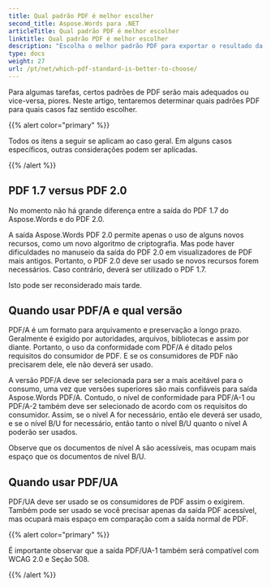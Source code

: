 ```yaml
---
title: Qual padrão PDF é melhor escolher
second_title: Aspose.Words para .NET
articleTitle: Qual padrão PDF é melhor escolher
linktitle: Qual padrão PDF é melhor escolher
description: "Escolha o melhor padrão PDF para exportar o resultado da sua tarefa de programação em C#. Qual padrão PDF é melhor – PDF 1.7, PDF 2.0, PDF/A-1, PDF/A-2 ou PDF/UA."
type: docs
weight: 27
url: /pt/net/which-pdf-standard-is-better-to-choose/
---
```


Para algumas tarefas, certos padrões de PDF serão mais adequados ou vice-versa, piores. Neste artigo, tentaremos determinar quais padrões PDF para quais casos faz sentido escolher.

{{% alert color="primary" %}}

Todos os itens a seguir se aplicam ao caso geral. Em alguns casos específicos, outras considerações podem ser aplicadas.

{{% /alert %}}

## PDF 1.7 versus PDF 2.0

No momento não há grande diferença entre a saída do PDF 1.7 do Aspose.Words e do PDF 2.0.

A saída Aspose.Words PDF 2.0 permite apenas o uso de alguns novos recursos, como um novo algoritmo de criptografia. Mas pode haver dificuldades no manuseio da saída do PDF 2.0 em visualizadores de PDF mais antigos. Portanto, o PDF 2.0 deve ser usado se novos recursos forem necessários. Caso contrário, deverá ser utilizado o PDF 1.7.

Isto pode ser reconsiderado mais tarde.

## Quando usar PDF/A e qual versão

PDF/A é um formato para arquivamento e preservação a longo prazo. Geralmente é exigido por autoridades, arquivos, bibliotecas e assim por diante. Portanto, o uso da conformidade com PDF/A é ditado pelos requisitos do consumidor de PDF. E se os consumidores de PDF não precisarem dele, ele não deverá ser usado.

A versão PDF/A deve ser selecionada para ser a mais aceitável para o consumo, uma vez que versões superiores são mais confiáveis para saída Aspose.Words PDF/A. Contudo, o nível de conformidade para PDF/A-1 ou PDF/A-2 também deve ser selecionado de acordo com os requisitos do consumidor. Assim, se o nível A for necessário, então ele deverá ser usado, e se o nível B/U for necessário, então tanto o nível B/U quanto o nível A poderão ser usados.

Observe que os documentos de nível A são acessíveis, mas ocupam mais espaço que os documentos de nível B/U.

## Quando usar PDF/UA

PDF/UA deve ser usado se os consumidores de PDF assim o exigirem. Também pode ser usado se você precisar apenas da saída PDF acessível, mas ocupará mais espaço em comparação com a saída normal de PDF.

{{% alert color="primary" %}}

É importante observar que a saída PDF/UA-1 também será compatível com WCAG 2.0 e Seção 508.

{{% /alert %}}